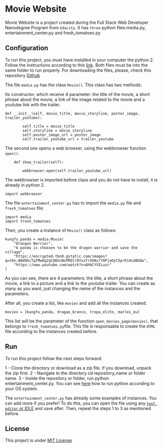 # Movie Website

Movie Website is a project created during the Full Stack Web Developer Nanodegree Program from `Udacity`.
It has `three` python files:media.py, entertainment_center.py and fresh_tomatoes.py

## Configuration

To run this project, you must have installed in your computer the python 2. Follow the instructions
according to this [link](https://www.python.org/downloads/).
Both files must be into the same folder to run properly.
For downloading the files, please, check this repository [Github](https://github.com/rbkrebs/webmovieudacity.git)


The file `media.py` has the class `Movie()`. This class has two methods:

Its constructor, which receive 4 parameter: the title of the movie, a short phrase about the movie, a link of the image
related to the movie and a youtube link with the trailer.
```
def __init__(self, movie_title, movie_storyline, poster_image, trailer_youtube):

        self.title = movie_title
        self.storyline = movie_storyline
        self.poster_image_url = poster_image
        self.trailer_youtube_url = trailer_youtube
```

The second one opens a web browser, using the webbrowser function `open()`. 
```
    def show_trailer(self):

        webbrowser.open(self.trailer_youtube_url)
```

The webbrowser is imported before class and you do not have to install, it is already in python 2. 
```
import webbrowser
```

The file `entertainment_center.py` has to import the `media.py` file and `fresh_tomatoes` file:
```
import media
import fresh_tomatoes
```

Then, you create a instance of `Movie()` class as follows:

```
kungfu_panda = media.Movie(
    "Drangon Warrior",
    "A panda is choosen to be the dragon warrior and save the village",
    "https://encrypted-tbn0.gstatic.com/images?q=tbn:ANd9GcTqfMwAq2qCQ6UcWsPRQlrQYvxfr4SNzrY8PjaOyt5prK14u3BGQw",
    "https://www.youtube.com/watch?v=AhbCYVILusc"
)
```
As you can see, there are 4 parameters: the title, a short phrase about the movie, a link to a picture and a link to the youtube trailer. You can create as many as you want, just changing the name of the instances and the parameters.

After all, you  create a list, like `movies` and add all the instances created.

```
movies = [kungfu_panda, dragao_branco, tropa_elite, marlei_eu]
```
This list will be the parameter of the function `open_movies_page(movies)`, that belongs to `fresh_tomatoes.py`file.
This file is responsable to create the `HTML` file according to the instances created before.

## Run

To run this project follow the next steps forward:

1 - Clone the directory or download as a zip file. If you download, unpack the zip first.
2 - Navigate to the directory cd repository_name or folder name.
3 - Inside the repository or folder, run python entertainment_center.py. You can see [here](http://www.cs.bu.edu/courses/cs108/guides/runpython.html) how to run python according to your OS system.

The `entertainment_center.py` has already some examples of instances. You can add more if you prefer! To do this, you can open the file using any [`text editor` or IDLE](http://www.cs.bu.edu/courses/cs108/guides/runpython.html) and save after. Then, repeat the steps 1 to 3 as mentioned before.

## License

This project is under [MIT License](https://opensource.org/licenses/MIT)
